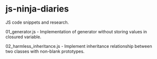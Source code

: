 # js-ninja-diaries
JS code snippets and research.

01_generator.js - Implementation of generator without storing values in closured variable.

02_harmless_inheritance.js - Implement inheritance relationship between two classes with non-blank prototypes.